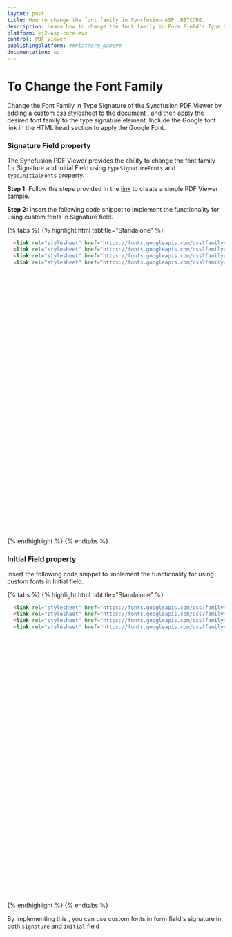 ```yaml
---
layout: post
title: How to change the font family in Syncfusion ASP .NETCORE.
description: Learn how to change the font family in Form Field's Type Signature in Syncfusion ASP .NETCORE Pdfviewer component of Syncfusion Essential JS 2 and more.
platform: ej2-asp-core-mvc
control: PDF Viewer
publishingplatform: ##Platform_Name##
documentation: ug
---
```


# To Change the Font Family 
Change the Font Family in Type Signature of the Syncfusion PDF Viewer by adding a custom css stylesheet to the document , and then apply the desired font family to the type signature element. Include the Google font link in the HTML head section to apply the Google Font.

### Signature Field property
The Syncfusion PDF Viewer provides the ability to change the font family for Signature and Initial Field using `typeSignatureFonts` and `typeInitialFonts` property.

**Step 1:** Follow the steps provided in the [link](https://ej2.syncfusion.com/aspnetcore/documentation/pdfviewer/getting-started) to create a simple PDF Viewer sample.

**Step 2:** Insert the following code snippet to implement the functionality for using custom fonts in Signature field.

{% tabs %}
{% highlight html tabtitle="Standalone" %}
```html
  <link rel="stylesheet" href="https://fonts.googleapis.com/css?family=Allura" >
  <link rel="stylesheet" href="https://fonts.googleapis.com/css?family=Tangerine">
  <link rel="stylesheet" href="https://fonts.googleapis.com/css?family=Sacramento">
  <link rel="stylesheet" href="https://fonts.googleapis.com/css?family=Inspiration">
```

<div style="width:100%;height:600px">
    <ejs-pdfviewer id="pdfviewer"
                   style="height:600px"
                   documentPath="https://cdn.syncfusion.com/content/pdf/pdf-succinctly.pdf">
    </ejs-pdfviewer>
</div>

<script>
	function changeFontFamily()
	{
		var pdfviewer=document.getElementById('pdfviewer').ej2_instances[0];
		pdfviewer.SignatureFieldSettings.typeSignatureFonts = [
		'Allura',
		'Tangerine',
		'Sacramento',
		'Inspiration',
		];
	}
</script>

{% endhighlight %}
{% endtabs %}

### Initial Field property
Insert the following code snippet to implement the functionality for using custom fonts in Initial field.

{% tabs %}
{% highlight html tabtitle="Standalone" %}
```html
  <link rel="stylesheet" href="https://fonts.googleapis.com/css?family=Allura" >
  <link rel="stylesheet" href="https://fonts.googleapis.com/css?family=Tangerine">
  <link rel="stylesheet" href="https://fonts.googleapis.com/css?family=Sacramento">
  <link rel="stylesheet" href="https://fonts.googleapis.com/css?family=Inspiration">
```

<div style="width:100%;height:600px">
    <ejs-pdfviewer id="pdfviewer"
                   style="height:600px"
                   documentPath="https://cdn.syncfusion.com/content/pdf/pdf-succinctly.pdf">
    </ejs-pdfviewer>
</div>

<script>
	function changeFontFamily()
	{
		var pdfviewer=document.getElementById('pdfviewer').ej2_instances[0];
		pdfviewer.InitialFieldSettings.typeInitialFonts = [
		'Allura',
		'Tangerine',
		'Sacramento',
		'Inspiration',
		];
	}
</script>

{% endhighlight %}
{% endtabs %}

By implementing this , you can use custom fonts in form field's signature in both `signature` and `initial` field